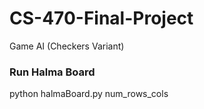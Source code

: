 # CS-470-Final-Project
Game AI (Checkers Variant)

### Run Halma Board
python halmaBoard.py num_rows_cols
